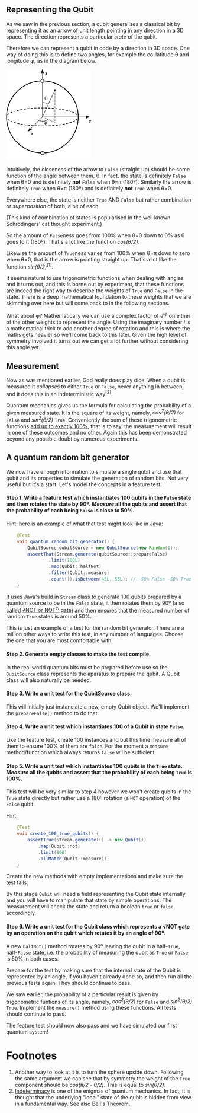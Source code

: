 ## Representing the Qubit
As we saw in the previous section, a qubit generalises a classical bit by representing it as an arrow of unit length pointing in any direction in a 3D space. The direction represents a particular *state* of the qubit. 

Therefore we can represent a qubit in code by a direction in 3D space. One way of doing this is to define two angles, for example the co-latitude θ and longitude φ, as in the diagram below.

![angles](images/bloch-sphere-with-angles.png)

Intuitively, the closeness of the arrow to `False` (straight up) should be some function of the angle between them, θ. In fact, the state is definitely `False` when θ=0 and is definitely **not** `False` when θ=π (180º). Similarly the arrow is definitely `True` when θ=π (180º) and is definitely **not** `True` when θ=0. 

Everywhere else, the state is neither `True` AND `False` but rather combination or *superposition* of both, a bit of each.

(This kind of combination of states is popularised in the well known Schrodingers' cat thought experiment.)

So the amount of `False`ness goes from 100% when θ=0 down to 0% as θ goes to π (180º). That's a lot like the function *cos(θ/2)*.

Likewise the amount of `True`ness varies from 100% when θ=π down to zero when θ=0, that is the arrow is pointing straight up. That's a lot like the function *sin(θ/2)*<sup>[1]</sup>.

It seems natural to use trigonometric functions when dealing with angles and it turns out, and this is borne out by experiment, that these functions are indeed the right way to describe the weights of `True` and `False` in the state. There is a deep mathematical foundation to these weights that we are skimming over here but will come back to in the following sections.

What about φ? Mathematically we can use a complex factor of *e<sup>iφ</sup>* on either of the other weights to represent the angle. Using the imaginary number *i* is a mathematical trick to add another degree of rotation and this is where the maths gets heavier so we'll come back to this later. Given the high level of symmetry involved it turns out we can get a lot further without considering this angle yet.

## Measurement
Now as was mentioned earlier, God really does play dice. When a qubit is measured it *collapses* to either `True` or `False`, never anything in between, and it does this in an indeterministic way<sup>[2]</sup>. 

Quantum mechanics gives us the formula for calculating the probability of a given measured state. It is the square of its weight, namely, *cos<sup>2</sup>(θ/2)* for `False` and *sin<sup>2</sup>(θ/2)* `True`. Conveniently the sum of these trigonometric functions [add up to exactly 100%](https://en.wikipedia.org/wiki/Pythagorean_trigonometric_identity), that is to say, the measurement will result in one of these outcomes and no other. Again this has been demonstrated beyond any possible doubt by numerous experiments.

## A quantum random bit generator
We now have enough information to simulate a single qubit and use that qubit and its properties to simulate the generation of random bits. Not very useful but it's a start. Let's model the concepts in a feature test.

#### Step 1. Write a feature test which instantiates 100 qubits in the `False` state and then rotates the state by 90º. *Measure* all the qubits and assert that the probability of each being `False` is close to 50%.
Hint: here is an example of what that test might look like in Java:
```java
    @Test
    void quantum_random_bit_generator() {
        QubitSource qubitSource = new QubitSource(new Random(1));
        assertThat(Stream.generate(qubitSource::prepareFalse)
                .limit(100L)
                .map(Qubit::halfNot)
                .filter(Qubit::measure)
                .count()).isBetween(45L, 55L); // ~50% False ~50% True
    }
```
It uses Java's build in `Stream` class to generate 100 qubits prepared by a quantum source to be in the `False` state, it then rotates them by 90º (a so called [√NOT or NOT<sup>½</sup> gate](https://en.wikipedia.org/wiki/Quantum_logic_gate#Square_root_of_NOT_gate_(%E2%88%9ANOT))) and then ensures that the measured number of random `True` states is around 50%.

This is just an example of a test for the random bit generator. There are a million other ways to write this test, in any number of languages. Choose the one that you are most comfortable with.

#### Step 2. Generate empty classes to make the test compile.
In the real world quantum bits must be prepared before use so the `QubitSource` class represents the aparatus to prepare the qubit. A Qubit class will also naturally be needed.

#### Step 3. Write a unit test for the QubitSource class.
This will initially just instanciate a new, empty Qubit object. We'll implement the `prepareFalse()` method to do that.

#### Step 4. Write a unit test which instantiates 100 of a Qubit in state `False`.
Like the feature test, create 100 instances and but this time measure all of them to ensure 100% of them are `false`. For the moment a `measure` method/function which always returns `false` wil be sufficient.

#### Step 5. Write a unit test which instantiates 100 qubits in the `True` state. *Measure* all the qubits and assert that the probability of each being `True` is 100%.
This test will be very similar to step 4 however we won't create qubits in the `True` state directly but rather use a 180º rotation (a `NOT` operation) of the `False` qubit.

Hint:
```java
	@Test
	void create_100_true_qubits() {
		assertTrue(Stream.generate(() -> new Qubit())
			.map(Qubit::not)
			.limit(100)
			.allMatch(Qubit::measure));
	}
```
Create the new methods with empty implementations and make sure the test fails.

By this stage `Qubit` will need a field representing the Qubit state internally and you will have to manipulate that state by simple operations. The measurement will check the state and return a boolean `true` or `false` accordingly.

#### Step 6. Write a unit test for the Qubit class which represents a √NOT gate by an operation on the qubit which rotates it by an angle of 90º.
A new `halfNot()` method rotates by 90º leaving the qubit in a half-`True`, half-`False` state, i.e. the probability of measuring the qubit as `True` or `False` is 50% in both cases.

Prepare for the test by making sure that the internal state of the Qubit is represented by an angle, if you haven't already done so, and then run all the previous tests again. They should continue to pass. 

We saw earlier, the probability of a particular result is given by trigonometric funtions of its angle, namely, *cos<sup>2</sup>(θ/2)* for `False` and *sin<sup>2</sup>(θ/2)* `True`. Implement the `measure()` method using these functions. All tests should continue to pass.

The feature test should now also pass and we have simulated our first quantum system!


# Footnotes

1. Another way to look at it is to turn the sphere upside down. Following the same argument we can see that by symmetry the weight of the `True` component should be *cos(π/2 - θ/2)*. This is equal to *sin(θ/2)*. 
2. [Indeterminacy](https://en.wikipedia.org/wiki/Quantum_indeterminacy) is one of the enigmas of quantum mechanics. In fact, it is thought that the underlying "local" state of the qubit is hidden from view in a fundamental way. See also [Bell's Theorem](https://en.wikipedia.org/wiki/Bell%27s_theorem).
